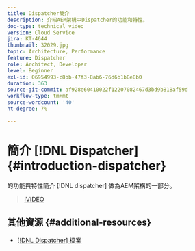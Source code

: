 ```yaml
---
title: Dispatcher簡介
description: 介紹AEM架構中Dispatcher的功能和特性。
doc-type: technical video
version: Cloud Service
jira: KT-4644
thumbnail: 32029.jpg
topic: Architecture, Performance
feature: Dispatcher
role: Architect, Developer
level: Beginner
exl-id: 06954993-c8bb-47f3-8ab6-76d6b1b8e8b0
duration: 363
source-git-commit: af928e60410022f12207082467d3bd9b818af59d
workflow-type: tm+mt
source-wordcount: '40'
ht-degree: 7%

---
```


# 簡介 [!DNL Dispatcher] {#introduction-dispatcher}

的功能與特性簡介 [!DNL dispatcher] 做為AEM架構的一部分。

>[!VIDEO](https://video.tv.adobe.com/v/32029?quality=12&learn=on)

## 其他資源 {#additional-resources}

* [[!DNL Dispatcher] 檔案](https://experienceleague.adobe.com/docs/experience-manager-dispatcher/using/dispatcher.html)
